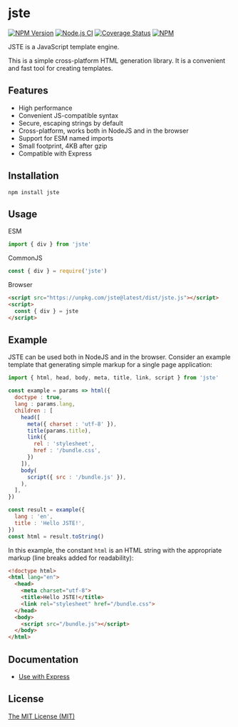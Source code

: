 # jste

[![NPM Version](https://img.shields.io/npm/v/jste.svg)](https://www.npmjs.com/package/jste)
[![Node.js CI](https://github.com/aristov/jste/actions/workflows/node.js.yml/badge.svg)](https://github.com/aristov/jste/actions/workflows/node.js.yml)
[![Coverage Status](https://coveralls.io/repos/github/aristov/jste/badge.svg?branch=master)](https://coveralls.io/github/aristov/jste?branch=master)
[![NPM](https://img.shields.io/npm/l/jste)](https://raw.githubusercontent.com/aristov/jste/master/LICENSE)

JSTE is a JavaScript template engine.

This is a simple cross-platform HTML generation library.
It is a convenient and fast tool for creating templates.

## Features

- High performance
- Convenient JS-compatible syntax
- Secure, escaping strings by default
- Cross-platform, works both in NodeJS and in the browser
- Support for ESM named imports
- Small footprint, 4KB after gzip
- Compatible with Express

## Installation

```shell
npm install jste
```

## Usage

ESM

```js
import { div } from 'jste'
```

CommonJS

```js
const { div } = require('jste')
```

Browser

```html
<script src="https://unpkg.com/jste@latest/dist/jste.js"></script>
<script>
  const { div } = jste
</script>
```

## Example

JSTE can be used both in NodeJS and in the browser.
Consider an example template that generating simple markup for a single page application:

```js
import { html, head, body, meta, title, link, script } from 'jste'

const example = params => html({
  doctype : true,
  lang : params.lang,
  children : [
    head([
      meta({ charset : 'utf-8' }),
      title(params.title),
      link({
        rel : 'stylesheet',
        href : '/bundle.css',
      })
    ]),
    body(
      script({ src : '/bundle.js' }),
    ),
  ],
})

const result = example({
  lang : 'en',
  title : 'Hello JSTE!',
})
const html = result.toString()
```

In this example, the constant `html` is an HTML string with the appropriate markup (line breaks added for readability):

```html
<!doctype html>
<html lang="en">
  <head>
    <meta charset="utf-8">
    <title>Hello JSTE!</title>
    <link rel="stylesheet" href="/bundle.css">
  </head>
  <body>
    <script src="/bundle.js"></script>
  </body>
</html>
```

## Documentation

* [Use with Express](https://github.com/aristov/jste/wiki/Using-with-Express)

## License

[The MIT License (MIT)](https://raw.githubusercontent.com/aristov/jste/master/LICENSE)
